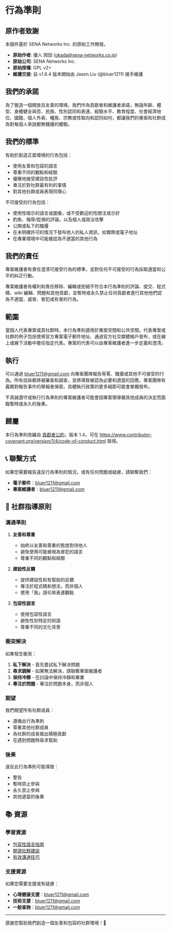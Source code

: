 # 行為準則

## 原作者致謝

本插件基於 SENA Networks Inc. 的原始工作開發。

- **原始作者**: 優人 岡田 (okada@sena-networks.co.jp)
- **原始公司**: SENA Networks Inc.
- **原始授權**: GPL v2+
- **維護交接**: 自 v1.6.4 版本開始由 Jason Liu (@bluer1211) 接手維護

## 我們的承諾

為了營造一個開放且友善的環境，我們作為貢獻者和維護者承諾，無論年齡、體型、身體健全與否、民族、性別認同和表達、經驗水平、教育程度、社會經濟地位、國籍、個人外表、種族、宗教或性取向和認同如何，都讓我們的專案和社群成為對每個人來說都無騷擾的體驗。

## 我們的標準

有助於創造正面環境的行為包括：

* 使用友善和包容的語言
* 尊重不同的觀點和經驗
* 優雅地接受建設性批評
* 專注於對社群最有利的事情
* 對其他社群成員表現同理心

不可接受的行為包括：

* 使用性暗示的語言或圖像，或不受歡迎的性關注或示好
* 釣魚、侮辱/貶損的評論，以及個人或政治攻擊
* 公開或私下的騷擾
* 在未明確許可的情況下發布他人的私人資訊，如實際或電子地址
* 在專業環境中可能被認為不適當的其他行為

## 我們的責任

專案維護者有責任澄清可接受行為的標準，並對任何不可接受的行為採取適當和公平的糾正行動。

專案維護者有權利和責任移除、編輯或拒絕不符合本行為準則的評論、提交、程式碼、wiki 編輯、問題和其他貢獻，並暫時或永久禁止任何貢獻者進行其他他們認為不適當、威脅、冒犯或有害的行為。

## 範圍

當個人代表專案或其社群時，本行為準則適用於專案空間和公共空間。代表專案或社群的例子包括使用官方專案電子郵件地址、通過官方社交媒體帳戶發布，或在線上或線下活動中擔任指定代表。專案的代表可以由專案維護者進一步定義和澄清。

## 執行

可以通過 [bluer1211@gmail.com](mailto:bluer1211@gmail.com) 向專案團隊報告辱罵、騷擾或其他不可接受的行為。所有投訴都將被審查和調查，並將導致被認為必要和適當的回應。專案團隊有義務對報告事件的舉報者保密。具體執行政策的更多細節可能會單獨發布。

不真誠遵守或執行行為準則的專案維護者可能會因專案領導層其他成員的決定而面臨暫時或永久的後果。

## 歸屬

本行為準則改編自 [貢獻者公約](https://www.contributor-covenant.org)，版本 1.4，可在 https://www.contributor-covenant.org/version/1/4/code-of-conduct.html 取得。

## 📞 聯繫方式

如果您需要報告違反行為準則的情況，或有任何問題或疑慮，請聯繫我們：

- **電子郵件**：[bluer1211@gmail.com](mailto:bluer1211@gmail.com)
- **專案維護者**：[bluer1211@gmail.com](mailto:bluer1211@gmail.com)

## 🤝 社群指導原則

### 溝通準則

1. **友善和尊重**
   - 始終以友善和尊重的態度對待他人
   - 避免使用可能被視為冒犯的語言
   - 尊重不同的觀點和經驗

2. **建設性反饋**
   - 提供建設性和有幫助的反饋
   - 專注於程式碼和想法，而非個人
   - 使用「我」語句來表達觀點

3. **包容性語言**
   - 使用包容性語言
   - 避免性別特定的術語
   - 尊重不同的文化背景

### 衝突解決

如果發生衝突：

1. **私下解決** - 首先嘗試私下解決問題
2. **尋求調解** - 如果無法解決，請聯繫專案維護者
3. **保持冷靜** - 在討論中保持冷靜和專業
4. **專注於問題** - 專注於問題本身，而非個人

### 期望

我們期望所有社群成員：

- 遵循此行為準則
- 尊重其他社群成員
- 為社群的成長做出積極貢獻
- 在遇到問題時尋求幫助

### 後果

違反此行為準則可能導致：

- 警告
- 暫時禁止參與
- 永久禁止參與
- 其他適當的後果

## 📚 資源

### 學習資源

- [包容性語言指南](https://inclusivelanguage.com/)
- [開源社群建設](https://opensource.guide/)
- [有效溝通技巧](https://www.communication-skills.com/)

### 支援資源

如果您需要支援或有疑慮：

- **心理健康支援**：[bluer1211@gmail.com](mailto:bluer1211@gmail.com)
- **技術支援**：[bluer1211@gmail.com](mailto:bluer1211@gmail.com)
- **一般查詢**：[bluer1211@gmail.com](mailto:bluer1211@gmail.com)

---

感謝您幫助我們創造一個友善和包容的社群環境！🎉
